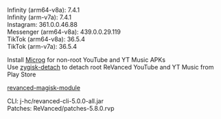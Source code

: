 Infinity (arm64-v8a): 7.4.1  
Infinity (arm-v7a): 7.4.1  
Instagram: 361.0.0.46.88  
Messenger (arm64-v8a): 439.0.0.29.119  
TikTok (arm64-v8a): 36.5.4  
TikTok (arm-v7a): 36.5.4  

Install [Microg](https://github.com/ReVanced/GmsCore/releases) for non-root YouTube and YT Music APKs  
Use [zygisk-detach](https://github.com/j-hc/zygisk-detach) to detach root ReVanced YouTube and YT Music from Play Store  

[revanced-magisk-module](https://github.com/j-hc/revanced-magisk-module)
  
CLI: j-hc/revanced-cli-5.0.0-all.jar  
Patches: ReVanced/patches-5.8.0.rvp    
